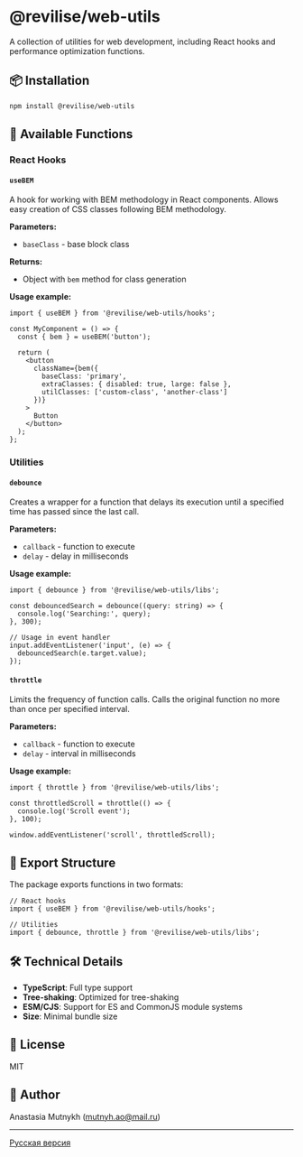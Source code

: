 # @revilise/web-utils

A collection of utilities for web development, including React hooks and performance optimization functions.

## 📦 Installation

```bash
npm install @revilise/web-utils
```

## 🚀 Available Functions

### React Hooks

#### `useBEM`
A hook for working with BEM methodology in React components. Allows easy creation of CSS classes following BEM methodology.

**Parameters:**
- `baseClass` - base block class

**Returns:**
- Object with `bem` method for class generation

**Usage example:**
```tsx
import { useBEM } from '@revilise/web-utils/hooks';

const MyComponent = () => {
  const { bem } = useBEM('button');
  
  return (
    <button 
      className={bem({
        baseClass: 'primary',
        extraClasses: { disabled: true, large: false },
        utilClasses: ['custom-class', 'another-class']
      })}
    >
      Button
    </button>
  );
};
```

### Utilities

#### `debounce`
Creates a wrapper for a function that delays its execution until a specified time has passed since the last call.

**Parameters:**
- `callback` - function to execute
- `delay` - delay in milliseconds

**Usage example:**
```tsx
import { debounce } from '@revilise/web-utils/libs';

const debouncedSearch = debounce((query: string) => {
  console.log('Searching:', query);
}, 300);

// Usage in event handler
input.addEventListener('input', (e) => {
  debouncedSearch(e.target.value);
});
```

#### `throttle`
Limits the frequency of function calls. Calls the original function no more than once per specified interval.

**Parameters:**
- `callback` - function to execute
- `delay` - interval in milliseconds

**Usage example:**
```tsx
import { throttle } from '@revilise/web-utils/libs';

const throttledScroll = throttle(() => {
  console.log('Scroll event');
}, 100);

window.addEventListener('scroll', throttledScroll);
```

## 📁 Export Structure

The package exports functions in two formats:

```tsx
// React hooks
import { useBEM } from '@revilise/web-utils/hooks';

// Utilities
import { debounce, throttle } from '@revilise/web-utils/libs';
```

## 🛠 Technical Details

- **TypeScript**: Full type support
- **Tree-shaking**: Optimized for tree-shaking
- **ESM/CJS**: Support for ES and CommonJS module systems
- **Size**: Minimal bundle size

## 📄 License

MIT

## 👥 Author

Anastasia Mutnykh (mutnyh.ao@mail.ru)

---

[Русская версия](README.md)

